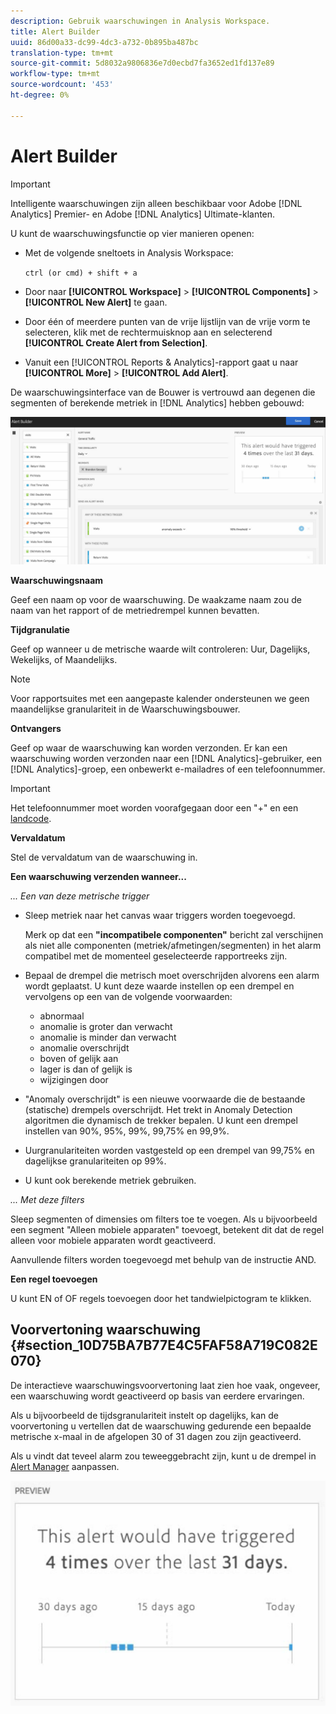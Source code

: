 ```yaml
---
description: Gebruik waarschuwingen in Analysis Workspace.
title: Alert Builder
uuid: 86d00a33-dc99-4dc3-a732-0b895ba487bc
translation-type: tm+mt
source-git-commit: 5d8032a9806836e7d0ecbd7fa3652ed1fd137e89
workflow-type: tm+mt
source-wordcount: '453'
ht-degree: 0%

---
```



# Alert Builder

>[!IMPORTANT]
>
>Intelligente waarschuwingen zijn alleen beschikbaar voor Adobe [!DNL Analytics] Premier- en Adobe [!DNL Analytics] Ultimate-klanten.

U kunt de waarschuwingsfunctie op vier manieren openen:

* Met de volgende sneltoets in Analysis Workspace:

   `ctrl (or cmd) + shift + a`
* Door naar **[!UICONTROL Workspace]** > **[!UICONTROL Components]** > **[!UICONTROL New Alert]** te gaan.
* Door één of meerdere punten van de vrije lijstlijn van de vrije vorm te selecteren, klik met de rechtermuisknop aan en selecterend **[!UICONTROL Create Alert from Selection]**.
* Vanuit een [!UICONTROL Reports & Analytics]-rapport gaat u naar **[!UICONTROL More]** > **[!UICONTROL Add Alert]**.

De waarschuwingsinterface van de Bouwer is vertrouwd aan degenen die segmenten of berekende metriek in [!DNL Analytics] hebben gebouwd:

![](assets/alert_builder.png)

**Waarschuwingsnaam**

Geef een naam op voor de waarschuwing. De waakzame naam zou de naam van het rapport of de metriedrempel kunnen bevatten.

**Tijdgranulatie**

Geef op wanneer u de metrische waarde wilt controleren: Uur, Dagelijks, Wekelijks, of Maandelijks.

>[!NOTE]
>
>Voor rapportsuites met een aangepaste kalender ondersteunen we geen maandelijkse granulariteit in de Waarschuwingsbouwer.

**Ontvangers**

Geef op waar de waarschuwing kan worden verzonden. Er kan een waarschuwing worden verzonden naar een [!DNL Analytics]-gebruiker, een [!DNL Analytics]-groep, een onbewerkt e-mailadres of een telefoonnummer.

>[!IMPORTANT]
>
>Het telefoonnummer moet worden voorafgegaan door een &quot;+&quot; en een [landcode](https://countrycode.org/).

**Vervaldatum**

Stel de vervaldatum van de waarschuwing in.

**Een waarschuwing verzenden wanneer...**

*... Een van deze metrische trigger*

* Sleep metriek naar het canvas waar triggers worden toegevoegd.

   Merk op dat een **&quot;incompatibele componenten&quot;** bericht zal verschijnen als niet alle componenten (metriek/afmetingen/segmenten) in het alarm compatibel met de momenteel geselecteerde rapportreeks zijn.

* Bepaal de drempel die metrisch moet overschrijden alvorens een alarm wordt geplaatst. U kunt deze waarde instellen op een drempel en vervolgens op een van de volgende voorwaarden:

   * abnormaal
   * anomalie is groter dan verwacht
   * anomalie is minder dan verwacht
   * anomalie overschrijdt
   * boven of gelijk aan
   * lager is dan of gelijk is
   * wijzigingen door

* &quot;Anomaly overschrijdt&quot; is een nieuwe voorwaarde die de bestaande (statische) drempels overschrijdt. Het trekt in Anomaly Detection algoritmen die dynamisch de trekker bepalen. U kunt een drempel instellen van 90%, 95%, 99%, 99,75% en 99,9%.
* Uurgranulariteiten worden vastgesteld op een drempel van 99,75% en dagelijkse granulariteiten op 99%.
* U kunt ook berekende metriek gebruiken.

*... Met deze filters*

Sleep segmenten of dimensies om filters toe te voegen. Als u bijvoorbeeld een segment &quot;Alleen mobiele apparaten&quot; toevoegt, betekent dit dat de regel alleen voor mobiele apparaten wordt geactiveerd.

Aanvullende filters worden toegevoegd met behulp van de instructie AND.

**Een regel toevoegen**

U kunt EN of OF regels toevoegen door het tandwielpictogram te klikken.

## Voorvertoning waarschuwing {#section_10D75BA7B77E4C5FAF58A719C082E070}

De interactieve waarschuwingsvoorvertoning laat zien hoe vaak, ongeveer, een waarschuwing wordt geactiveerd op basis van eerdere ervaringen.

Als u bijvoorbeeld de tijdsgranulariteit instelt op dagelijks, kan de voorvertoning u vertellen dat de waarschuwing gedurende een bepaalde metrische x-maal in de afgelopen 30 of 31 dagen zou zijn geactiveerd.

Als u vindt dat teveel alarm zou teweeggebracht zijn, kunt u de drempel in [Alert Manager](/help/components/c-alerts/alert-manager.md) aanpassen.

![](assets/alert_preview.png)
